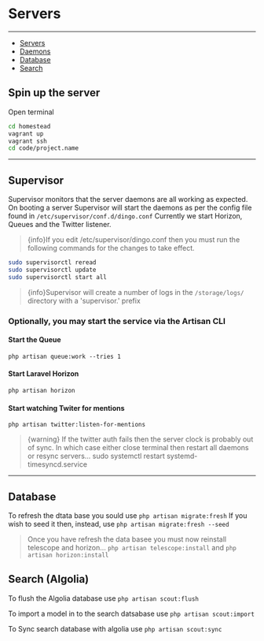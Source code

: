 # Servers

---
- [Servers](#server)
- [Daemons](#daemons)
- [Database](#database)
- [Search](#search)

<a name="server"></a>
## Spin up the server
Open terminal
```bash
cd homestead
vagrant up
vagrant ssh
cd code/project.name
```
---

<a name="supervisor / daemons"></a>
## Supervisor
Supervisor monitors that the server daemons are all working as expected. On booting a server Supervisor will start the daemons as per the config file found in `/etc/supervisor/conf.d/dingo.conf`
Currently we start Horizon, Queues and the Twitter listener.
>{info}If you edit /etc/supervisor/dingo.conf then you must run the following commands for the changes to take effect.
```bash
sudo supervisorctl reread
sudo supervisorctl update
sudo supervisorctl start all
```
>{info}Supervisor will create a number of logs in the `/storage/logs/` directory with a 'supervisor.' prefix
### Optionally, you may start the service via the Artisan CLI

#### Start the Queue
`php artisan queue:work --tries 1`

#### Start Laravel Horizon
`php artisan horizon`

#### Start watching Twiter for mentions
`php artisan twitter:listen-for-mentions`

> {warning} If the twitter auth fails then the server clock is probably out of sync.
> In which case either close terminal then restart all daemons 
> or resync servers... sudo systemctl restart systemd-timesyncd.service

---
<a name="database"></a>
## Database
To refresh the dtata base you sould use `php artisan migrate:fresh`
If you wish to seed it then, instead, use `php artisan migrate:fresh --seed`
>Once you have refresh the data basee you must now reinstall telescope and horizon...
`php artisan telescope:install` and `php artisan horizon:install`

<a name="search"></a>

## Search (Algolia)
To flush the Algolia database use `php artisan scout:flush`

To import a model in to the search datsabase use `php artisan scout:import`

To Sync search database with algolia use `php artisan scout:sync`
